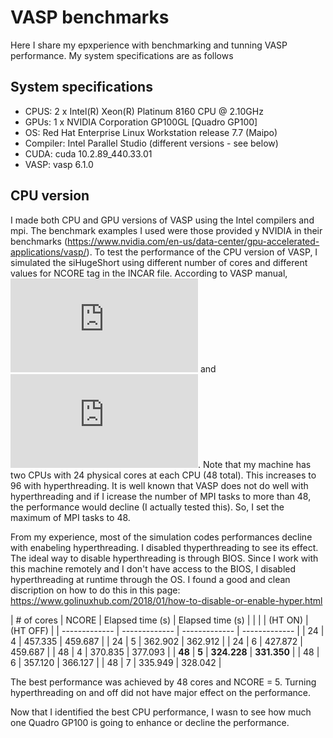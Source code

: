 # VASP benchmarks

Here I share my epxperience with benchmarking and tunning VASP performance. My system specifications are as follows

## System specifications
- CPUS: 2 x Intel(R) Xeon(R) Platinum 8160 CPU @ 2.10GHz
- GPUs: 1 x NVIDIA Corporation GP100GL [Quadro GP100]
- OS: Red Hat Enterprise Linux Workstation release 7.7 (Maipo)
- Compiler: Intel Parallel Studio (different versions - see below)
- CUDA: cuda 10.2.89_440.33.01
- VASP: vasp 6.1.0

## CPU version
I made both CPU and GPU versions of VASP using the Intel compilers and mpi. The benchmark examples I used were those provided y NVIDIA in their benchmarks (https://www.nvidia.com/en-us/data-center/gpu-accelerated-applications/vasp/). To test the performance of the CPU version of VASP, I simulated the siHugeShort using different number of cores and different values for NCORE tag in the INCAR file. According to VASP manual, ![](http://latex.codecogs.com/gif.latex?NCORE%20%3D%20core%20%5C%23/NPAR) and ![](http://latex.codecogs.com/gif.latex?NPAR%20%5Capprox%20%5Csqrt%7Bcore%5C%23%7D). Note that my machine has two CPUs with 24 physical cores at each CPU (48 total). This increases to 96 with hyperthreading. It is well known that VASP does not do well with hyperthreading and if I icrease the number of MPI tasks to more than 48, the performance would decline (I actually tested this). So, I set the maximum of MPI tasks to 48. 

From my experience, most of the simulation codes performances decline with enabeling hyperthreading. I disabled thyperthreading to see its effect. The ideal way to disable hyperthreading is through BIOS. Since I work with this machine remotely and I don't have access to the BIOS, I disabled hyperthreading at runtime through the OS. I found a good and clean discription on how to do this in this page: https://www.golinuxhub.com/2018/01/how-to-disable-or-enable-hyper.html

| # of cores | NCORE | Elapsed time (s) | Elapsed time (s) |
|  |  | (HT ON) | (HT OFF) |
| ------------- | ------------- | ------------- | ------------- |
| 24	| 4	| 457.335 | 459.687 |
| 24	| 5	| 362.902 | 362.912 |
| 24	| 6	| 427.872 | 459.687 |
| 48	| 4	| 370.835 | 377.093 |
| **48**	| **5**	| **324.228** | **331.350** |
| 48	| 6	| 357.120 | 366.127 |
| 48	| 7	| 335.949 | 328.042 |

The best performance was achieved by 48 cores and NCORE = 5. Turning hyperthreading on and off did not have major effect on the performance. 






Now that I identified the best CPU performance, I wasn to see how much one Quadro GP100 is going to enhance or decline the performance.



